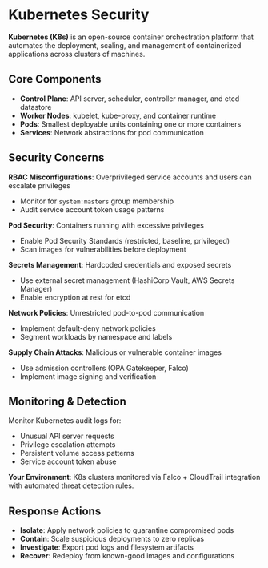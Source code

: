 # Kubernetes Security

**Kubernetes (K8s)** is an open-source container orchestration platform that automates the deployment, scaling, and management of containerized applications across clusters of machines.

## Core Components

- **Control Plane**: API server, scheduler, controller manager, and etcd datastore
- **Worker Nodes**: kubelet, kube-proxy, and container runtime
- **Pods**: Smallest deployable units containing one or more containers
- **Services**: Network abstractions for pod communication

## Security Concerns

**RBAC Misconfigurations**: Overprivileged service accounts and users can escalate privileges
- Monitor for `system:masters` group membership
- Audit service account token usage patterns

**Pod Security**: Containers running with excessive privileges
- Enable Pod Security Standards (restricted, baseline, privileged)
- Scan images for vulnerabilities before deployment

**Secrets Management**: Hardcoded credentials and exposed secrets
- Use external secret management (HashiCorp Vault, AWS Secrets Manager)
- Enable encryption at rest for etcd

**Network Policies**: Unrestricted pod-to-pod communication
- Implement default-deny network policies
- Segment workloads by namespace and labels

**Supply Chain Attacks**: Malicious or vulnerable container images
- Use admission controllers (OPA Gatekeeper, Falco)
- Implement image signing and verification

## Monitoring & Detection

Monitor Kubernetes audit logs for:
- Unusual API server requests
- Privilege escalation attempts  
- Persistent volume access patterns
- Service account token abuse

**Your Environment**: K8s clusters monitored via Falco + CloudTrail integration with automated threat detection rules.

## Response Actions

- **Isolate**: Apply network policies to quarantine compromised pods
- **Contain**: Scale suspicious deployments to zero replicas
- **Investigate**: Export pod logs and filesystem artifacts
- **Recover**: Redeploy from known-good images and configurations